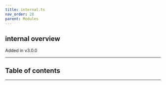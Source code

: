 ```yaml
---
title: internal.ts
nav_order: 28
parent: Modules
---
```


## internal overview

Added in v3.0.0

---

<h2 class="text-delta">Table of contents</h2>

---
